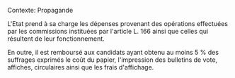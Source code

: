 Contexte: Propagande

L'Etat prend à sa charge les dépenses provenant des opérations effectuées par les commissions instituées par l'article L. 166 ainsi que celles qui résultent de leur fonctionnement.

En outre, il est remboursé aux candidats ayant obtenu au moins 5 % des suffrages exprimés le coût du papier, l'impression des bulletins de vote, affiches, circulaires ainsi que les frais d'affichage.